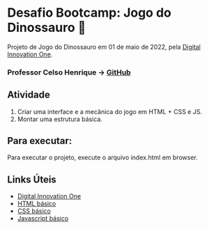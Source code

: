 
# Desafio Bootcamp: Jogo do Dinossauro 🚀

Projeto de Jogo do Dinossauro em 01 de maio de 2022, pela [Digital Innovation One](https://digitalinnovation.one/).

### Professor Celso Henrique -> [GitHub](https://github.com/celso-henrique)

## Atividade

1. Criar uma interface e a mecânica do jogo em HTML + CSS e JS.
2. Montar uma estrutura básica.

## Para executar:

Para executar o projeto, execute o arquivo index.html em browser.

## Links Úteis

- [Digital Innovation One](https://digitalinnovation.one/)
- [HTML básico](https://www.w3schools.com/html/)
- [CSS básico](https://developer.mozilla.org/pt-BR/docs/Web/CSS)
- [Javascript básico](https://developer.mozilla.org/pt-BR/docs/Web/JavaScript)
